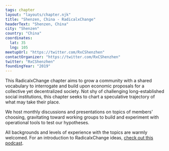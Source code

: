 ```yaml
---
tags: chapter
layout: "layouts/chapter.njk"
title: "Shenzen, China - RadicalxChange"
headerText: "Shenzen, China"
city: "Shenzen"
country: "China"
coordinates:
  lat: 35
  lng: 105
meetupUrl: "https://twitter.com/RxCShenzhen"
contactOrganizer: "https://twitter.com/RxCShenzhen"
twitter: "RxCShenzhen"
foundingYear: "2019"
---
```

This RadicalxChange chapter aims to grow a community with a shared vocabulary to interrogate and build upon economic proposals for a collective yet decentralized society. Not shy of challenging long-established social institutions, this chapter seeks to chart a speculative trajectory of what may take their place.

We host monthly discussions and presentations on topics of members’ choosing, gravitating toward working groups to build and experiment with operational tools to test our hypotheses.

All backgrounds and levels of experience with the topics are warmly welcomed. For an introduction to RadicalxChange ideas, [check out this podcast](https://80000hours.org/podcast/episodes/glen-weyl-radically-reforming-capitalism-and-democracy/).